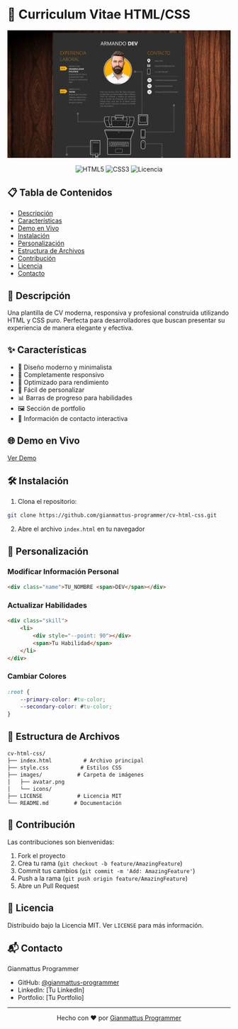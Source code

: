 # 💼 Curriculum Vitae HTML/CSS

<p align="center">
  <img src="preview.png" alt="Vista previa del CV" width="600">
</p>

<p align="center">
  <img src="https://img.shields.io/badge/HTML5-E34F26?style=for-the-badge&logo=html5&logoColor=white" alt="HTML5">
  <img src="https://img.shields.io/badge/CSS3-1572B6?style=for-the-badge&logo=css3&logoColor=white" alt="CSS3">
  <img src="https://img.shields.io/badge/License-MIT-yellow.svg" alt="Licencia">
</p>

## 📋 Tabla de Contenidos
- [Descripción](#-descripción)
- [Características](#-características)
- [Demo en Vivo](#-demo-en-vivo)
- [Instalación](#-instalación)
- [Personalización](#-personalización)
- [Estructura de Archivos](#-estructura-de-archivos)
- [Contribución](#-contribución)
- [Licencia](#-licencia)
- [Contacto](#-contacto)

## 📝 Descripción
Una plantilla de CV moderna, responsiva y profesional construida utilizando HTML y CSS puro. Perfecta para desarrolladores que buscan presentar su experiencia de manera elegante y efectiva.

## ✨ Características
- 🎨 Diseño moderno y minimalista
- 📱 Completamente responsivo
- 🚀 Optimizado para rendimiento
- 🔧 Fácil de personalizar
- 📊 Barras de progreso para habilidades
- 🖼️ Sección de portfolio
- 📱 Información de contacto interactiva

## 🌐 Demo en Vivo
[Ver Demo](https://gianmattus-programmer.github.io/cv-html-css/)

## 🛠️ Instalación
1. Clona el repositorio:
```bash
git clone https://github.com/gianmattus-programmer/cv-html-css.git
```

2. Abre el archivo `index.html` en tu navegador

## 🎨 Personalización
### Modificar Información Personal
```html
<div class="name">TU_NOMBRE <span>DEV</span></div>
```

### Actualizar Habilidades
```html
<div class="skill">
    <li>
        <div style="--point: 90"></div>
        <span>Tu Habilidad</span>
    </li>
</div>
```

### Cambiar Colores
```css
:root {
    --primary-color: #tu-color;
    --secondary-color: #tu-color;
}
```

## 📁 Estructura de Archivos
```
cv-html-css/
├── index.html          # Archivo principal
├── style.css          # Estilos CSS
├── images/           # Carpeta de imágenes
│   ├── avatar.png
│   └── icons/
├── LICENSE           # Licencia MIT
└── README.md        # Documentación
```

## 🤝 Contribución
Las contribuciones son bienvenidas:
1. Fork el proyecto
2. Crea tu rama (`git checkout -b feature/AmazingFeature`)
3. Commit tus cambios (`git commit -m 'Add: AmazingFeature'`)
4. Push a la rama (`git push origin feature/AmazingFeature`)
5. Abre un Pull Request

## 📄 Licencia
Distribuido bajo la Licencia MIT. Ver `LICENSE` para más información.

## 📬 Contacto
Gianmattus Programmer
- GitHub: [@gianmattus-programmer](https://github.com/gianmattus-programmer)
- LinkedIn: [Tu LinkedIn]
- Portfolio: [Tu Portfolio]

---
<p align="center">
  Hecho con ❤️ por <a href="https://github.com/gianmattus-programmer">Gianmattus Programmer</a>
</p>
